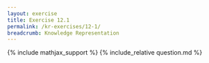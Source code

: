 ```yaml
---
layout: exercise
title: Exercise 12.1
permalink: /kr-exercises/12-1/
breadcrumb: Knowledge Representation
---
```


{% include mathjax_support %}
{% include_relative question.md %}
